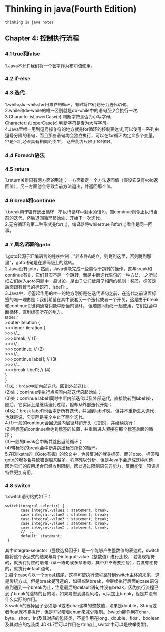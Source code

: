 # Thinking in java(Fourth Edition)
    thinking in java notes
## Chapter 4: 控制执行流程
### 4.1 true和false
1.Java不允许我们将一个数字作为布尔值使用。
### 4.2 if-else
### 4.3 迭代
1.while,do-while,for用来控制循环，有时将它们划分为迭代语句。   
2.while和do-while的唯一区别就是do-while中的语句至少会执行一次。   
3.Character.isLowerCase(c) 判断字符是否为小写字母，   
Character.isUpperCase(c) 判断字符是否为大写字母。   
4.Java里唯一用到逗号操作符的地方就是for循环的控制表达式,可以使用一系列由逗号分隔的语句，而且那些语句均会独立执行，可以在for循环内定义多个变量，但是它们必须具有相同的类型，
这种能力只限于for循环。
### 4.4 Foreach语法
### 4.5 return
1.return关键词有两方面的用途：一方面指定一个方法返回值（假设它没有void返回值），另一方面他会导致当前方法退出，并返回那个值。
### 4.6 break和continue
1.break用于强行退出循环，不执行循环中剩余的语句，而continue则停止执行当前的迭代，然后退回循环起始处，开始下一次迭代。   
2.无穷循环的第二种形式是for(;;)，编译器将while(true)和for(;;)看作是同一回事。   
### 4.7 臭名昭著的goto
1.goto起源于汇编语言的程序控制："若条件A成立，则跳到这里，否则跳到那里"，goto语句是在源码级上的跳转。   
2.Java没有goto，然而，Java也能完成一些类似于跳转的操作，这与break和continue有关，它们其实不是一个跳转，而是中断迭代语句的一种方法，
之所以把它们纳入goto问题中一起讨论，是由于它们使用了相同的机制：标签。标签是后面跟有冒号的标识符，label1: 。   
3.Java中，标签起作用的唯一的地方刚好是在迭代语句之前，在迭代之前设置标签的唯一理由是：我们希望在其中嵌套另一个迭代或者一个开关，这是由于break和continue关键词通常只能中断当前循环，
但若随同标签一起使用，它们就会中断循环，直到标签所在的地方。   
label1:   
    >outer-iteration {   
      >>>inner-iteration {   
        >>>//...   
        >>>break; // (1)   
        >>>//...   
        >>>continue; // (2)   
        >>>//...   
        >>>continue label1; // (3)   
        >>>//...   
        >>>break label1; // (4)   
 }    
}  
(1)处：break中断内部迭代，回到外部迭代；   
(2)处：continue使执行点移回内部迭代的起始处；   
(3)处：continue label1同时中断内部迭代以及外部迭代，直接跳转到label1处，随后，它实际上是继续迭代过程，但却从外部迭代开始；   
(4)处：break label1也会中断所有迭代，并回到label1处，但并不重新进入迭代，也就是说，它实际是完全中止了两个迭代。   
4.(1)一般的continue会回退最内层循环的开头（顶部），并继续执行；   
(2)带标签的continue会达到标签的位置，并重新进入紧接在那个标签后面的循环；   
(3)一般的break会中断并跳出当前循环；   
(4)带标签的break会中断并跳出标签所指的循环。   
5.在Dijkstra的《Goto有害》的论文中，他最反对的就是标签，而非goto，标签和goto的增多会导致错误越来越多，程序难以分析，但是Java不会造成这种问题，
因为它们的应用场合已经收到限制，因此通过限制语句的能力，反而能使一项语言特性更加有用。
### 4.8 switch
1.switch语句格式如下：   
```
switch(integral-selector) {
       case integral-value1 : statement; break;
       case integral-value2 : statement; break;
       case integral-value3 : statement; break;
       case integral-value4 : statement; break;
       case integral-value5 : statement; break;
       // ...
       default: statement;
 }
 ```
 其中integral-selector（整数选择因子）是一个能够产生整数值的表达式，switch能将这个表达式的结果与每个integral-value（整数值）进行比较，
 若发现相符的，就执行对应的语句（单一语句或多条语句，其中并不需要括号），若没有相符的，就执行default语句。   
 2.每个case均以一个break结尾，这样可使执行流程跳转到switch主体的末尾，这是传统方式，但是break是可选的，如果省略break，会继续执行后面的case语句
 直到遇到一个break为止，注意最后的default语句并没有break，因为执行流程已到了break的跳转的目的地，如果考虑到编程风格，可以加上break，但是并没有
 什么实际的作用。   
 3.switch的选择因子必须是int或者char这样的整数值，如果是double，String或者float就不能执行，但是可以陪着enum来减少限制。(switch能作用在char、
 byte、short、int及其对应的包装类，不能作用在long、double、float、boolean及其对应的包装类,JDK1.7后可以作用在string上,switch中可以是枚举类型)。   
 
